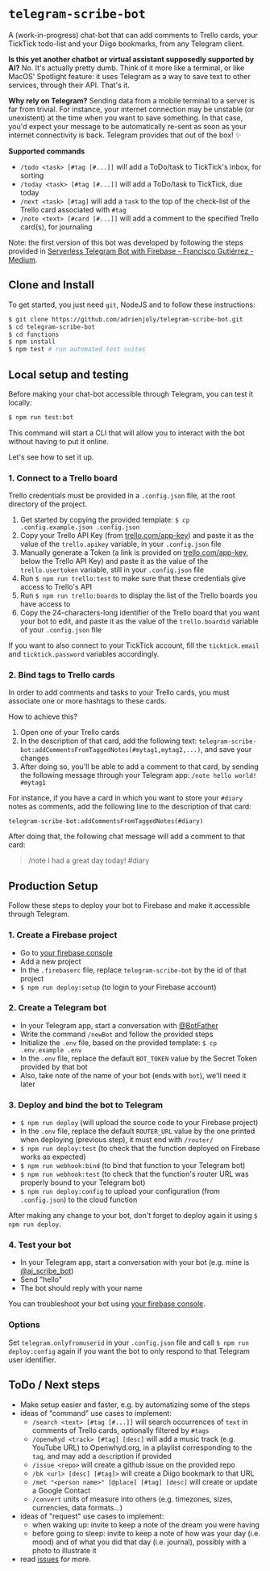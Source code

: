 # `telegram-scribe-bot`

A (work-in-progress) chat-bot that can add comments to Trello cards, your TickTick todo-list and your Diigo bookmarks, from any Telegram client.

**Is this yet another chatbot or virtual assistant supposedly supported by AI?** No. It's actually pretty dumb. Think of it more like a terminal, or like MacOS' Spotlight feature: it uses Telegram as a way to save text to other services, through their API. That's it.

**Why rely on Telegram?** Sending data from a mobile terminal to a server is far from trivial. For instance, your internet connection may be unstable (or unexistent) at the time when you want to save something. In that case, you'd expect your message to be automatically re-sent as soon as your internet connectivity is back. Telegram provides that out of the box! ✨

**Supported commands**

- `/todo <task> [#tag [#...]]` will add a ToDo/task to TickTick's inbox, for sorting
- `/today <task> [#tag [#...]]` will add a ToDo/task to TickTick, due today
- `/next <task> [#tag]` will add a `task` to the top of the check-list of the Trello card associated with `#tag`
- `/note <text> [#card [#...]]` will add a comment to the specified Trello card(s), for journaling

Note: the first version of this bot was developed by following the steps provided in [Serverless Telegram Bot with Firebase - Francisco Gutiérrez - Medium](https://medium.com/@pikilon/serverless-telegram-bot-with-firebase-d11d07579d8a).

## Clone and Install

To get started, you just need `git`, NodeJS and to follow these instructions:

```sh
$ git clone https://github.com/adrienjoly/telegram-scribe-bot.git
$ cd telegram-scribe-bot
$ cd functions
$ npm install
$ npm test # run automated test suites
```

## Local setup and testing

Before making your chat-bot accessible through Telegram, you can test it locally:

```sh
$ npm run test:bot
```

This command will start a CLI that will allow you to interact with the bot without having to put it online.

Let's see how to set it up.

### 1. Connect to a Trello board

Trello credentials must be provided in a `.config.json` file, at the root directory of the project.

1. Get started by copying the provided template: `$ cp .config.example.json .config.json`
2. Copy your Trello API Key (from [trello.com/app-key](https://trello.com/app-key)) and paste it as the value of the `trello.apikey` variable, in your `.config.json` file
3. Manually generate a Token (a link is provided on [trello.com/app-key](https://trello.com/app-key), below the Trello API Key) and paste it as the value of the `trello.usertoken` variable, still in your `.config.json` file
4. Run `$ npm run trello:test` to make sure that these credentials give access to Trello's API
5. Run `$ npm run trello:boards` to display the list of the Trello boards you have access to
6. Copy the 24-characters-long identifier of the Trello board that you want your bot to edit, and paste it as the value of the `trello.boardid` variable of your `.config.json` file

If you want to also connect to your TickTick account, fill the `ticktick.email` and `ticktick.password` variables accordingly.

### 2. Bind tags to Trello cards

In order to add comments and tasks to your Trello cards, you must associate one or more hashtags to these cards.

How to achieve this?

1. Open one of your Trello cards
2. In the description of that card, add the following text: `telegram-scribe-bot:addCommentsFromTaggedNotes(#mytag1,mytag2,...)`, and save your changes
3. After doing so, you'll be able to add a comment to that card, by sending the following message through your Telegram app: `/note hello world! #mytag1`

For instance, if you have a card in which you want to store your `#diary` notes as comments, add the following line to the description of that card:

```
telegram-scribe-bot:addCommentsFromTaggedNotes(#diary)
```

After doing that, the following chat message will add a comment to that card:

> /note I had a great day today! #diary

## Production Setup

Follow these steps to deploy your bot to Firebase and make it accessible through Telegram.

### 1. Create a Firebase project

- Go to [your firebase console](https://console.firebase.google.com)
- Add a new project
- In the `.firebaserc` file, replace `telegram-scribe-bot` by the id of that project
- `$ npm run deploy:setup` (to login to your Firebase account)

### 2. Create a Telegram bot

- In your Telegram app, start a conversation with [@BotFather](https://telegram.me/BotFather)
- Write the command `/newBot` and follow the provided steps
- Initialize the `.env` file, based on the provided template: `$ cp .env.example .env`
- In the `.env` file, replace the default `BOT_TOKEN` value by the Secret Token provided by that bot
- Also, take note of the name of your bot (ends with `bot`), we'll need it later

### 3. Deploy and bind the bot to Telegram

- `$ npm run deploy` (will upload the source code to your Firebase project)
- In the `.env` file, replace the default `ROUTER_URL` value by the one printed when deploying (previous step), it must end with `/router/`
- `$ npm run deploy:test` (to check that the function deployed on Firebase works as expected)
- `$ npm run webhook:bind` (to bind that function to your Telegram bot)
- `$ npm run webhook:test` (to check that the function's router URL was properly bound to your Telegram bot)
- `$ npm run deploy:config` to upload your configuration (from `.config.json`) to the cloud function

After making any change to your bot, don't forget to deploy again it using `$ npm run deploy`.

### 4. Test your bot

- In your Telegram app, start a conversation with your bot (e.g. mine is [@aj_scribe_bot](t.me/aj_scribe_bot))
- Send "hello"
- The bot should reply with your name

You can troubleshoot your bot using [your firebase console](https://console.firebase.google.com).

### Options

Set `telegram.onlyfromuserid` in your `.config.json` file and call `$ npm run deploy:config` again if you want the bot to only respond to that Telegram user identifier.

## ToDo / Next steps

- Make setup easier and faster, e.g. by automatizing some of the steps
- ideas of "command" use cases to implement:
  - `/search <text> [#tag [#...]]` will search occurrences of `text` in comments of Trello cards, optionally filtered by `#tags`
  - `/openwhyd <track> [#tag] [desc]` will add a music track (e.g. YouTube URL) to Openwhyd.org, in a playlist corresponding to the `tag`, and may add a `desc`ription if provided
  - `/issue <repo>` will create a github issue on the provided repo
  - `/bk <url> [desc] [#tag]>` will create a Diigo bookmark to that URL
  - `/met "<person name>" [@place] [#tag] [desc]` will create or update a Google Contact
  - `/convert` units of measure into others (e.g. timezones, sizes, currencies, data formats...)
- ideas of "request" use cases to implement:
  - when waking up: invite to keep a note of the dream you were having
  - before going to sleep: invite to keep a note of how was your day (i.e. mood) and of what you did that day (i.e. journal), possibly with a photo to illustrate it
- read [issues](https://github.com/adrienjoly/telegram-scribe-bot/issues) for more.
